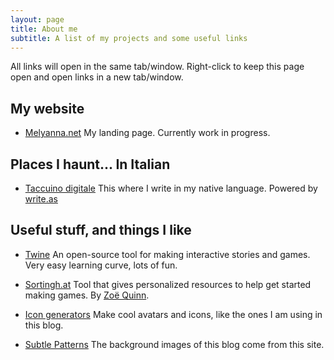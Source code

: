 ```yaml
---
layout: page
title: About me
subtitle: A list of my projects and some useful links
---
```

All links will open in the same tab/window. Right-click to keep this page open and open links in a new tab/window.

## My website

* [Melyanna.net](http://melyanna.net/) 
My landing page. Currently work in progress.

## Places I haunt... In Italian

* [Taccuino digitale](https://taccuinodigitale.net/) 
This where I write in my native language. Powered by [write.as](https://write.as/)

## Useful stuff, and things I like

* [Twine](http://twinery.org/) 
An open-source tool for making interactive stories and games. Very easy learning curve, lots of fun.

* [Sortingh.at](http://www.sortingh.at/) 
Tool that gives personalized resources to help get started making games. By [Zoë Quinn](http://www.unburntwitch.com/).

* [Icon generators](http://www.icongenerators.net/index.html) 
Make cool avatars and icons, like the ones I am using in this blog.

* [Subtle Patterns](http://subtlepatterns.com/) 
The background images of this blog come from this site.
